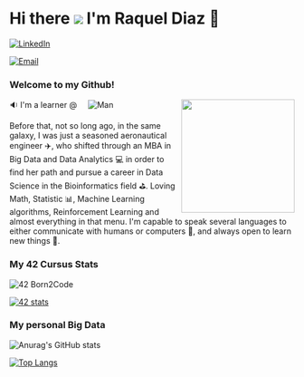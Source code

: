 # Hi there <img src="https://img.icons8.com/color/48/000000/github-2.png"/> I'm Raquel Diaz 👋

[![LinkedIn](https://img.shields.io/badge/LinkedIn-Me-informational?style=social&logo=linkedin&logoColor=blue)](https://www.linkedin.com/in/lraqueldiaz/)&nbsp;


[![Email](https://img.shields.io/badge/Email-Me_again-informational?style=social&logo=gmail&logoColor=red)](mailto:lrdiazmar@gmail.com?subject=[GitHub])&nbsp;



### Welcome to my Github! &nbsp;
<img src="https://media2.giphy.com/media/BVlWY2vMZgLG8/giphy.gif" align="right" height="200" />



🔉 I'm a learner @&nbsp;&nbsp;&nbsp;&nbsp;
![Man](https://img.shields.io/badge/‎-Madrid_Fundación_Telefónica-informational?style=plastic&logo=42&logoColor=white) 

Before that, not so long ago, in the same galaxy, I was just a seasoned aeronautical engineer ✈️, who shifted through an MBA in Big Data and Data Analytics 💻  in order to find her path and pursue a career in Data Science in the Bioinformatics field ⛳. Loving Math, Statistic 📊, Machine Learning algorithms, Reinforcement Learning and almost everything in that menu. I'm capable to speak several languages to either communicate with humans or computers 🤖, and always open to learn new things 🚧.


### My 42 Cursus Stats
![42 Born2Code](https://badgen.net/badge/Born2Code/rdiaz/green?cache=86400&icon=https://meta.intra.42.fr/images/42_logo.svg)

[![42 stats](https://badge42.herokuapp.com/api/stats/rdiaz)](https://github.com/JaeSeoKim/badge42)


### My personal Big Data 

![Anurag's GitHub stats](https://github-readme-stats.vercel.app/api?username=RaquelDiazMar&show_icons=true&theme=radical)


[![Top Langs](https://github-readme-stats.vercel.app/api/top-langs/?username=RaquelDiazMar&layout=compact&theme=blueberry&langs_count=10)](https://github.com/anuraghazra/github-readme-stats)

<!--
**RaquelDiazMar/RaquelDiazMar** is a ✨ _special_ ✨ repository because its `README.md` (this file) appears on your GitHub profile.

Here are some ideas to get you started:

- 🔭 I’m currently working on ...
- 🌱 I’m currently learning ...
- 👯 I’m looking to collaborate on ...
- 🤔 I’m looking for help with ...
- 💬 Ask me about ...
- 📫 How to reach me: ...
- 😄 Pronouns: ...
- ⚡ Fun fact: ...
-->
